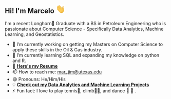 ## Hi! I'm Marcelo <img src="Assets/Gifs/Hi.gif" width="29px">

I'm a recent Longhorn🤘 Graduate with a BS in Petroleum Engineering who is passionate about Computer Science - Specifically Data Analytics, Machine Learning, and Geostatistics.

- 🔭 I’m currently working on getting my Masters on Computer Science to apply these skills in the Oil & Gas industry.
- 🌱 I’m currently learning SQL and expanding my knowledge on python and R.
- 📃 [**Here's my Resume**](https://github.com/Mar-Jim/Mar-Jim/blob/main/Assets/Marcelo-Jimenez-Fall-2021.pdf)
- 📫 How to reach me: mar_jim@utexas.edu
- 😄 Pronouns: He/Him/His
- 💡 [**Check out my Data Analytics and Machine Learning Projects**](https://github.com/Mar-Jim/Data-Analytics-UT) 
- ⚡ Fun fact: I love to play tennis🎾, climb🧗‍♀️, and dance 🕺 💃 . 
